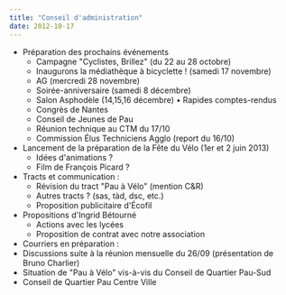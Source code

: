 ```yaml
---
title: "Conseil d'administration"
date: 2012-10-17
---
```


* Préparation des prochains événements
   * Campagne "Cyclistes, Brillez" (du 22 au 28 octobre)
   * Inaugurons la médiathèque à bicyclette ! (samedi 17 novembre)
   * AG (mercredi 28 novembre)
   * Soirée-anniversaire (samedi 8 décembre)
   * Salon Asphodèle (14,15,16 décembre)
• Rapides comptes-rendus
   * Congrès de Nantes
   * Conseil de Jeunes de Pau
   * Réunion technique au CTM du 17/10
   * Commission Élus Techniciens Agglo (report du 16/10)
* Lancement de la préparation de la Fête du Vélo (1er et 2 juin 2013)
   * Idées d'animations ?
   * Film de François Picard ?
* Tracts et communication :
   * Révision du tract "Pau à Vélo" (mention C&R)
   * Autres tracts ? (sas, tàd, dsc, etc.)
   * Proposition publicitaire d'Écofil
* Propositions d'Ingrid Bétourné
   * Actions avec les lycées
   * Proposition de contrat avec notre association
* Courriers en préparation :
* Discussions suite à la réunion mensuelle du 26/09 (présentation de Bruno Charlier)
* Situation de "Pau à Vélo" vis-à-vis du Conseil de Quartier Pau-Sud
* Conseil de Quartier Pau Centre Ville
